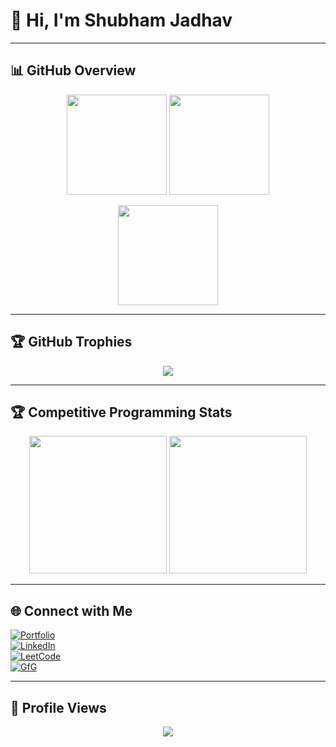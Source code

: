 # 👋 Hi, I'm Shubham Jadhav  

---

## 📊 GitHub Overview  

<p align="center">
  <img src="https://github-readme-stats.vercel.app/api?username=Shubhamjadhav824&show_icons=true&theme=tokyonight" height="160" />
  <img src="https://github-readme-stats.vercel.app/api/top-langs/?username=Shubhamjadhav824&layout=compact&theme=tokyonight" height="160" />
</p>

<p align="center">
  <img src="https://github-readme-streak-stats.herokuapp.com?user=Shubhamjadhav824&theme=tokyonight" height="160" />
</p>

---

## 🏆 GitHub Trophies  

<p align="center">
  <img src="https://github-profile-trophy.vercel.app/?username=Shubhamjadhav824&theme=tokyonight&no-frame=true&no-bg=true&margin-w=15" />
</p>

---

## 🏆 Competitive Programming Stats  

<p align="center">
  <img src="https://leetcard.jacoblin.cool/shubhamjadhav60721?theme=dark&font=baloo&ext=contest" height="220" />
  <a href="https://www.geeksforgeeks.org/user/shubhamjadj35j/">
    <img src="https://gfgstatscard.vercel.app/shubhamjadj35j" height="220" />
  </a>
</p>

---

## 🌐 Connect with Me  

[![Portfolio](https://img.shields.io/badge/Portfolio-%23000000.svg?style=for-the-badge&logo=firefox&logoColor=white)](https://your-portfolio-link.com)  
[![LinkedIn](https://img.shields.io/badge/LinkedIn-%230077B5.svg?style=for-the-badge&logo=linkedin&logoColor=white)](https://linkedin.com/in/your-link)  
[![LeetCode](https://img.shields.io/badge/LeetCode-%23FFA116.svg?style=for-the-badge&logo=LeetCode&logoColor=white)](https://leetcode.com/u/shubhamjadhav60721/)  
[![GfG](https://img.shields.io/badge/GeeksforGeeks-%2300A86B.svg?style=for-the-badge&logo=GeeksforGeeks&logoColor=white)](https://www.geeksforgeeks.org/user/shubhamjadj35j/)  

---

## 👀 Profile Views  

<p align="center">
  <img src="https://komarev.com/ghpvc/?username=Shubhamjadhav824&label=Profile%20Views&color=0e75b6&style=flat" />
</p>

